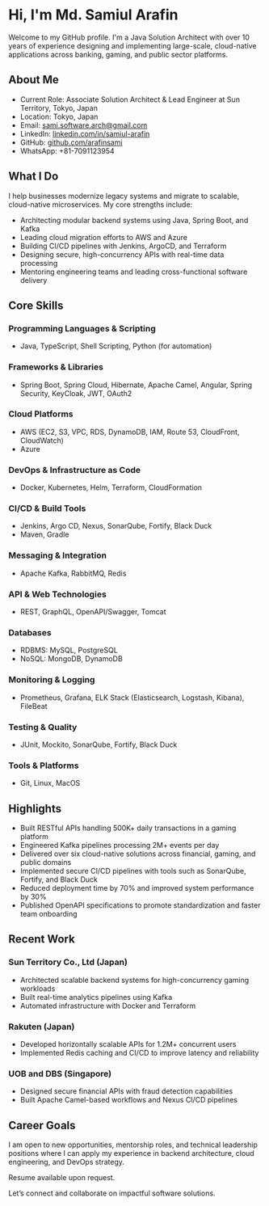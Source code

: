 # Hi, I'm Md. Samiul Arafin

Welcome to my GitHub profile. I'm a Java Solution Architect with over 10 years of experience designing and implementing large-scale, cloud-native applications across banking, gaming, and public sector platforms.

## About Me

- Current Role: Associate Solution Architect & Lead Engineer at Sun Territory, Tokyo, Japan  
- Location: Tokyo, Japan  
- Email: sami.software.arch@gmail.com  
- LinkedIn: [linkedin.com/in/samiul-arafin](https://www.linkedin.com/in/samiul-arafin)  
- GitHub: [github.com/arafinsami](https://github.com/arafinsami)  
- WhatsApp: +81-7091123954  

## What I Do

I help businesses modernize legacy systems and migrate to scalable, cloud-native microservices. My core strengths include:

- Architecting modular backend systems using Java, Spring Boot, and Kafka  
- Leading cloud migration efforts to AWS and Azure  
- Building CI/CD pipelines with Jenkins, ArgoCD, and Terraform  
- Designing secure, high-concurrency APIs with real-time data processing  
- Mentoring engineering teams and leading cross-functional software delivery  

## Core Skills

### Programming Languages & Scripting
- Java, TypeScript, Shell Scripting, Python (for automation)

### Frameworks & Libraries
- Spring Boot, Spring Cloud, Hibernate, Apache Camel, Angular, Spring Security, KeyCloak, JWT, OAuth2

### Cloud Platforms
- AWS (EC2, S3, VPC, RDS, DynamoDB, IAM, Route 53, CloudFront, CloudWatch)  
- Azure

### DevOps & Infrastructure as Code
- Docker, Kubernetes, Helm, Terraform, CloudFormation

### CI/CD & Build Tools
- Jenkins, Argo CD, Nexus, SonarQube, Fortify, Black Duck  
- Maven, Gradle

### Messaging & Integration
- Apache Kafka, RabbitMQ, Redis

### API & Web Technologies
- REST, GraphQL, OpenAPI/Swagger, Tomcat

### Databases
- RDBMS: MySQL, PostgreSQL  
- NoSQL: MongoDB, DynamoDB

### Monitoring & Logging
- Prometheus, Grafana, ELK Stack (Elasticsearch, Logstash, Kibana), FileBeat

### Testing & Quality
- JUnit, Mockito, SonarQube, Fortify, Black Duck

### Tools & Platforms
- Git, Linux, MacOS

## Highlights

- Built RESTful APIs handling 500K+ daily transactions in a gaming platform  
- Engineered Kafka pipelines processing 2M+ events per day  
- Delivered over six cloud-native solutions across financial, gaming, and public domains  
- Implemented secure CI/CD pipelines with tools such as SonarQube, Fortify, and Black Duck  
- Reduced deployment time by 70% and improved system performance by 30%  
- Published OpenAPI specifications to promote standardization and faster team onboarding  

## Recent Work

### Sun Territory Co., Ltd (Japan)
- Architected scalable backend systems for high-concurrency gaming workloads  
- Built real-time analytics pipelines using Kafka  
- Automated infrastructure with Docker and Terraform  

### Rakuten (Japan)
- Developed horizontally scalable APIs for 1.2M+ concurrent users  
- Implemented Redis caching and CI/CD to improve latency and reliability  

### UOB and DBS (Singapore)
- Designed secure financial APIs with fraud detection capabilities  
- Built Apache Camel-based workflows and Nexus CI/CD pipelines  

## Career Goals

I am open to new opportunities, mentorship roles, and technical leadership positions where I can apply my experience in backend architecture, cloud engineering, and DevOps strategy.

Resume available upon request.

Let’s connect and collaborate on impactful software solutions.
